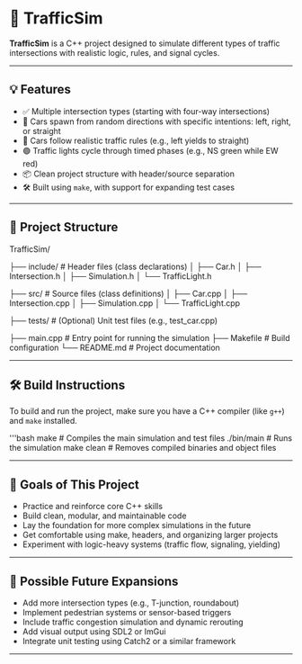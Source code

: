 # 🚦 TrafficSim

**TrafficSim** is a C++ project designed to simulate different types of traffic intersections with realistic logic, rules, and signal cycles.

---

## 💡 Features

- ✅ Multiple intersection types (starting with four-way intersections)
- 🚗 Cars spawn from random directions with specific intentions: left, right, or straight
- 🚦 Cars follow realistic traffic rules (e.g., left yields to straight)
- 🟢 Traffic lights cycle through timed phases (e.g., NS green while EW red)
- 📦 Clean project structure with header/source separation
- 🛠️ Built using `make`, with support for expanding test cases

---

## 📁 Project Structure

TrafficSim/ 

├── include/ # Header files (class declarations) │ 
├── Car.h │ 
├── Intersection.h │ 
├── Simulation.h │ 
└── TrafficLight.h 

├── src/ # Source files (class definitions) │ 
├── Car.cpp │ 
├── Intersection.cpp │ 
├── Simulation.cpp │ 
└── TrafficLight.cpp 

├── tests/ # (Optional) Unit test files (e.g., test_car.cpp) 

├── main.cpp # Entry point for running the simulation 
├── Makefile # Build configuration 
└── README.md # Project documentation

---

## 🛠️ Build Instructions

To build and run the project, make sure you have a C++ compiler (like `g++`) and `make` installed.

'''bash
make            # Compiles the main simulation and test files
./bin/main      # Runs the simulation
make clean      # Removes compiled binaries and object files

---

## 🎯 Goals of This Project

- Practice and reinforce core C++ skills
- Build clean, modular, and maintainable code
- Lay the foundation for more complex simulations in the future
- Get comfortable using make, headers, and organizing larger projects
- Experiment with logic-heavy systems (traffic flow, signaling, yielding)

---

## 🔧 Possible Future Expansions

- Add more intersection types (e.g., T-junction, roundabout)
- Implement pedestrian systems or sensor-based triggers
- Include traffic congestion simulation and dynamic rerouting
- Add visual output using SDL2 or ImGui
- Integrate unit testing using Catch2 or a similar framework

---
